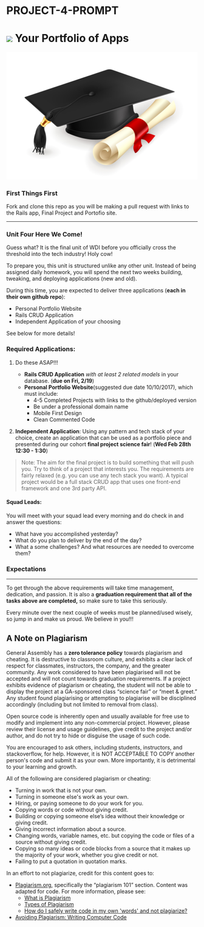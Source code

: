 # PROJECT-4-PROMPT

# ![](https://ga-dash.s3.amazonaws.com/production/assets/logo-9f88ae6c9c3871690e33280fcf557f33.png) Your Portfolio of Apps

![](./readme-assets/graduate.jpg)

### First Things First

Fork and clone this repo as you will be making a pull request with links to the Rails app, Final Project and Portofio site. 

---

### Unit Four Here We Come!
Guess what? It is the final unit of WDI before you officially cross the threshold into the tech industry! Holy cow!

To prepare you, this unit is structured unlike any other unit. Instead of being assigned daily homework, you will spend the next two weeks building, tweaking, and deploying applications (new and old).

During this time, you are expected to deliver three applications (**each in their own github repo**):
  * Personal Portfolio Website
  * Rails CRUD Application
  * Independent Application of your choosing

See below for more details!

### Required Applications:

1.  Do these ASAP!!! 
    * **Rails CRUD Application** _with at least 2 related models_ in your database. (**due on Fri, 2/19**)
    * **Personal Portfolio Website**(suggested due date 10/10/2017), which must include:
      * 4-5 Completed Projects with links to the github/deployed version
      * Be under a professional domain name
      * Mobile First Design
      * Clean Commented Code

2. **Independent Application**: Using any pattern and tech stack of your choice, create an application that can be used as a portfolio piece and presented during our cohort **final project science fair**! (**Wed Feb 28th 12:30 - 1:30**)
> Note: The aim for the final project is to build something that will push you. Try to think of a project that interests you. The requirements are fairly relaxed (e.g. you can use any tech stack you want). A typical project would be a full stack CRUD app that uses one front-end framework and one 3rd party API.

#### Squad Leads:

You will meet with your squad lead every morning and do check in and answer the questions: 
* What have you accomplished yesterday?
* What do you plan to deliver by the end of the day?
* What a some challenges? And what resources are needed to overcome them? 

### Expectations
---
To get through the above requirements will take time management, dedication, and passion. It is also a **graduation requirement that all of the tasks above are completed,** so make sure to take this seriously.

Every minute over the next couple of weeks must be planned/used wisely, so jump in and make us proud. We believe in you!!!

## A Note on Plagiarism

General Assembly has a **zero tolerance policy** towards plagiarism and cheating. It is destructive to classroom culture, and exhibits a clear lack of respect for classmates, instructors, the company, and the greater community. Any work considered to have been plagiarised will not be accepted and will not count towards graduation requirements. If a project exhibits evidence of plagiarism or cheating, the student will not be able to display the project at a GA-sponsored class “science fair” or “meet & greet.” Any student found plagiarising or attempting to plagiarise will be disciplined accordingly (including but not limited to removal from class).

Open source code is inherently open and usually available for free use to modify and implement into any non-commercial project. However, please review their license and usage guidelines, give credit to the project and/or author, and do not try to hide or disguise the usage of such code.

You are encouraged to ask others, including students, instructors, and stackoverflow, for help. However, it is NOT ACCEPTABLE TO COPY another person's code and submit it as your own. More importantly, it is detrimental to your learning and growth.

All of the following are considered plagiarism or cheating:
- Turning in work that is not your own.
- Turning in someone else's work as your own.
- Hiring, or paying someone to do your work for you.
- Copying words or code without giving credit.
- Building or copying someone else’s idea without their knowledge or giving credit.
- Giving incorrect information about a source.
- Changing words, variable names, etc. but copying the code or files of a source without giving credit.
- Copying so many ideas or code blocks from a source that it makes up the majority of your work, whether you give credit or not.
- Failing to put a quotation in quotation marks.

In an effort to not plagiarize, credit for this content goes to:
- [Plagiarism.org](http://plagiarism.org/), specifically the “plagiarism 101” section.  Content was adapted for code.  For more information, please see:
  - [What is Plagiarism](http://www.plagiarism.org/plagiarism-101/what-is-plagiarism)
  - [Types of Plagiarism](http://www.plagiarism.org/plagiarism-101/types-of-plagiarism)
  - [How do I safely write code in my own 'words' and not plagiarize?](http://programmers.stackexchange.com/questions/80167/how-do-i-safely-write-code-in-my-own-words-and-not-plagiarize)
- [Avoiding Plagiarism:  Writing Computer Code](http://www.upenn.edu/academicintegrity/ai_computercode.html)
